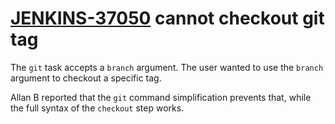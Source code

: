 # [JENKINS-37050](https://issues.jenkins.io/browse/JENKINS-37050) cannot checkout git tag

The `git` task accepts a `branch` argument.  The user wanted to use the
`branch` argument to checkout a specific tag.

Allan B reported that the `git` command simplification prevents that,
while the full syntax of the `checkout` step works.
